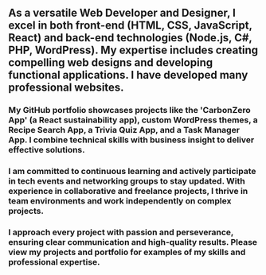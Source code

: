 <h2>As a versatile Web Developer and Designer, I excel in both front-end (HTML, CSS, JavaScript, React) and back-end technologies (Node.js, C#, PHP, WordPress). My expertise includes creating compelling web designs and developing functional applications. I have developed many professional websites.</h2>

<h3>My GitHub portfolio showcases projects like the 'CarbonZero App' (a React sustainability app), custom WordPress themes, a Recipe Search App, a Trivia Quiz App, and a Task Manager App. I combine technical skills with business insight to deliver effective solutions.</h3>

<h3>I am committed to continuous learning and actively participate in tech events and networking groups to stay updated. With experience in collaborative and freelance projects, I thrive in team environments and work independently on complex projects.</h3>

<h3>I approach every project with passion and perseverance, ensuring clear communication and high-quality results. Please view my projects and portfolio for examples of my skills and professional expertise.</h3>

<!--
**bvhadra/bvhadra** is a ✨ _special_ ✨ repository because its `README.md` (this file) appears on your GitHub profile.

Here are some ideas to get you started:

- 🔭 I’m currently working on ...
- 🌱 I’m currently learning ...
- 👯 I’m looking to collaborate on ...
- 🤔 I’m looking for help with ...
- 💬 Ask me about ...
- 📫 How to reach me: ...
- 😄 Pronouns: ...
- ⚡ Fun fact: ...
-->
